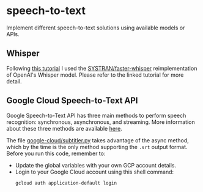 # speech-to-text
Implement different speech-to-text solutions using available models or APIs.

## Whisper
Following [this tutorial](https://www.digitalocean.com/community/tutorials/how-to-generate-and-add-subtitles-to-videos-using-python-openai-whisper-and-ffmpeg) I used the [SYSTRAN/faster-whisper](https://github.com/SYSTRAN/faster-whisper) reimplementation of OpenAI's Whisper model. Please refer to the linked tutorial for more detail.

## Google Cloud Speech-to-Text API
Google Speech-to-Text API has three main methods to perform speech recognition: synchronous, asynchronous, and streaming. More information about these three methods are available [here](https://cloud.google.com/speech-to-text/docs/speech-to-text-requests).

The file [google-cloud/subtitler.py](./google-cloud/subtitler.py) takes advantage of the async method, which by the time is the only method supporting the `.srt` output format. Before you run this code, remember to:

- Update the global variables with your own GCP account details.
- Login to your Google Cloud account using this shell command:
  ```shell
  gcloud auth application-default login
  ```
